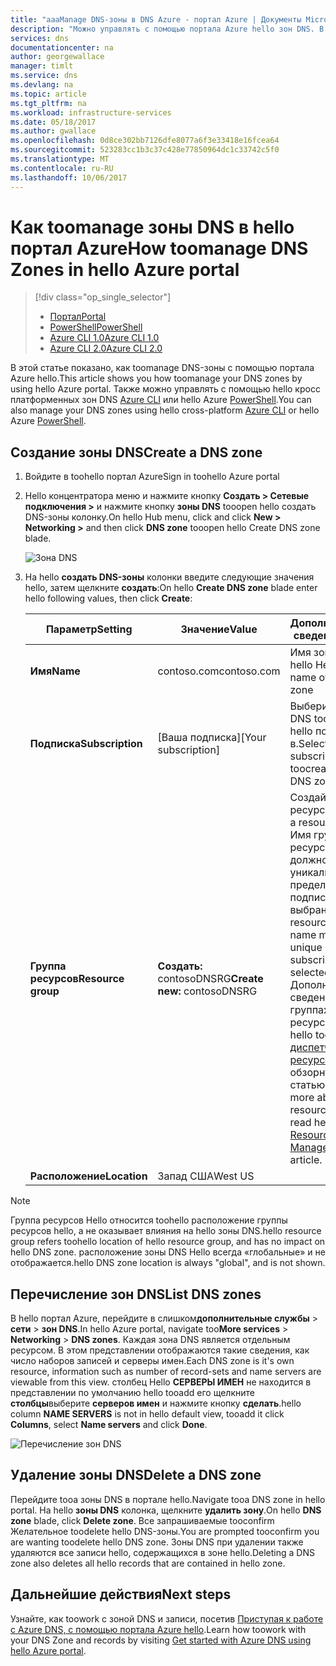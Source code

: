 ```yaml
---
title: "aaaManage DNS-зоны в DNS Azure - портал Azure | Документы Microsoft"
description: "Можно управлять с помощью портала Azure hello зон DNS. В этой статье описывается, как tooupdate, удалите и создайте зон DNS на Azure DNS"
services: dns
documentationcenter: na
author: georgewallace
manager: timlt
ms.service: dns
ms.devlang: na
ms.topic: article
ms.tgt_pltfrm: na
ms.workload: infrastructure-services
ms.date: 05/18/2017
ms.author: gwallace
ms.openlocfilehash: 0d8ce302bb7126dfe8077a6f3e33418e16fcea64
ms.sourcegitcommit: 523283cc1b3c37c428e77850964dc1c33742c5f0
ms.translationtype: MT
ms.contentlocale: ru-RU
ms.lasthandoff: 10/06/2017
---
```

# <a name="how-toomanage-dns-zones-in-hello-azure-portal"></a><span data-ttu-id="f5aab-104">Как toomanage зоны DNS в hello портал Azure</span><span class="sxs-lookup"><span data-stu-id="f5aab-104">How toomanage DNS Zones in hello Azure portal</span></span>

> [!div class="op_single_selector"]
> * [<span data-ttu-id="f5aab-105">Портал</span><span class="sxs-lookup"><span data-stu-id="f5aab-105">Portal</span></span>](dns-operations-dnszones-portal.md)
> * [<span data-ttu-id="f5aab-106">PowerShell</span><span class="sxs-lookup"><span data-stu-id="f5aab-106">PowerShell</span></span>](dns-operations-dnszones.md)
> * [<span data-ttu-id="f5aab-107">Azure CLI 1.0</span><span class="sxs-lookup"><span data-stu-id="f5aab-107">Azure CLI 1.0</span></span>](dns-operations-dnszones-cli-nodejs.md)
> * [<span data-ttu-id="f5aab-108">Azure CLI 2.0</span><span class="sxs-lookup"><span data-stu-id="f5aab-108">Azure CLI 2.0</span></span>](dns-operations-dnszones-cli.md)

<span data-ttu-id="f5aab-109">В этой статье показано, как toomanage DNS-зоны с помощью портала Azure hello.</span><span class="sxs-lookup"><span data-stu-id="f5aab-109">This article shows you how toomanage your DNS zones by using hello Azure portal.</span></span> <span data-ttu-id="f5aab-110">Также можно управлять с помощью hello кросс платформенных зон DNS [Azure CLI](dns-operations-dnszones-cli.md) или hello Azure [PowerShell](dns-operations-dnszones.md).</span><span class="sxs-lookup"><span data-stu-id="f5aab-110">You can also manage your DNS zones using hello cross-platform [Azure CLI](dns-operations-dnszones-cli.md) or hello Azure [PowerShell](dns-operations-dnszones.md).</span></span>

## <a name="create-a-dns-zone"></a><span data-ttu-id="f5aab-111">Создание зоны DNS</span><span class="sxs-lookup"><span data-stu-id="f5aab-111">Create a DNS zone</span></span>

1. <span data-ttu-id="f5aab-112">Войдите в toohello портал Azure</span><span class="sxs-lookup"><span data-stu-id="f5aab-112">Sign in toohello Azure portal</span></span>
2. <span data-ttu-id="f5aab-113">Hello концентратора меню и нажмите кнопку **Создать > Сетевые подключения >** и нажмите кнопку **зоны DNS** tooopen hello создать DNS-зоны колонку.</span><span class="sxs-lookup"><span data-stu-id="f5aab-113">On hello Hub menu, click and click **New > Networking >** and then click **DNS zone** tooopen hello Create DNS zone blade.</span></span>

    ![Зона DNS](./media/dns-operations-dnszones-portal/openzone650.png)

4. <span data-ttu-id="f5aab-115">На hello **создать DNS-зоны** колонки введите следующие значения hello, затем щелкните **создать**:</span><span class="sxs-lookup"><span data-stu-id="f5aab-115">On hello **Create DNS zone** blade enter hello following values, then click **Create**:</span></span>


   | <span data-ttu-id="f5aab-116">**Параметр**</span><span class="sxs-lookup"><span data-stu-id="f5aab-116">**Setting**</span></span> | <span data-ttu-id="f5aab-117">**Значение**</span><span class="sxs-lookup"><span data-stu-id="f5aab-117">**Value**</span></span> | <span data-ttu-id="f5aab-118">**Дополнительные сведения**</span><span class="sxs-lookup"><span data-stu-id="f5aab-118">**Details**</span></span> |
   |---|---|---|
   |<span data-ttu-id="f5aab-119">**Имя**</span><span class="sxs-lookup"><span data-stu-id="f5aab-119">**Name**</span></span>|<span data-ttu-id="f5aab-120">contoso.com</span><span class="sxs-lookup"><span data-stu-id="f5aab-120">contoso.com</span></span>|<span data-ttu-id="f5aab-121">Имя зоны DNS hello Hello</span><span class="sxs-lookup"><span data-stu-id="f5aab-121">hello name of hello DNS zone</span></span>|
   |<span data-ttu-id="f5aab-122">**Подписка**</span><span class="sxs-lookup"><span data-stu-id="f5aab-122">**Subscription**</span></span>|<span data-ttu-id="f5aab-123">[Ваша подписка]</span><span class="sxs-lookup"><span data-stu-id="f5aab-123">[Your subscription]</span></span>|<span data-ttu-id="f5aab-124">Выберите зону DNS toocreate hello подписки в.</span><span class="sxs-lookup"><span data-stu-id="f5aab-124">Select a subscription toocreate hello DNS zone in.</span></span>|
   |<span data-ttu-id="f5aab-125">**Группа ресурсов**</span><span class="sxs-lookup"><span data-stu-id="f5aab-125">**Resource group**</span></span>|<span data-ttu-id="f5aab-126">**Создать:** contosoDNSRG</span><span class="sxs-lookup"><span data-stu-id="f5aab-126">**Create new:** contosoDNSRG</span></span>|<span data-ttu-id="f5aab-127">Создайте группу ресурсов.</span><span class="sxs-lookup"><span data-stu-id="f5aab-127">Create a resource group.</span></span> <span data-ttu-id="f5aab-128">Имя группы ресурсов Hello должно быть уникальным в пределах hello подписки, выбранной.</span><span class="sxs-lookup"><span data-stu-id="f5aab-128">hello resource group name must be unique within hello subscription you selected.</span></span> <span data-ttu-id="f5aab-129">Дополнительные сведения о группах ресурсов, чтение hello toolearn [диспетчера ресурсов](../azure-resource-manager/resource-group-overview.md?toc=%2fazure%2fdns%2ftoc.json#resource-groups) обзорную статью.</span><span class="sxs-lookup"><span data-stu-id="f5aab-129">toolearn more about resource groups, read hello [Resource Manager](../azure-resource-manager/resource-group-overview.md?toc=%2fazure%2fdns%2ftoc.json#resource-groups) overview article.</span></span>|
   |<span data-ttu-id="f5aab-130">**Расположение**</span><span class="sxs-lookup"><span data-stu-id="f5aab-130">**Location**</span></span>|<span data-ttu-id="f5aab-131">Запад США</span><span class="sxs-lookup"><span data-stu-id="f5aab-131">West US</span></span>||

> [!NOTE]
> <span data-ttu-id="f5aab-132">Группа ресурсов Hello относится toohello расположение группы ресурсов hello, а не оказывает влияния на hello зоны DNS.</span><span class="sxs-lookup"><span data-stu-id="f5aab-132">hello resource group refers toohello location of hello resource group, and has no impact on hello DNS zone.</span></span> <span data-ttu-id="f5aab-133">расположение зоны DNS Hello всегда «глобальные» и не отображается.</span><span class="sxs-lookup"><span data-stu-id="f5aab-133">hello DNS zone location is always "global", and is not shown.</span></span>

## <a name="list-dns-zones"></a><span data-ttu-id="f5aab-134">Перечисление зон DNS</span><span class="sxs-lookup"><span data-stu-id="f5aab-134">List DNS zones</span></span>

<span data-ttu-id="f5aab-135">В hello портал Azure, перейдите в слишком**дополнительные службы** > **сети** > **зон DNS**.</span><span class="sxs-lookup"><span data-stu-id="f5aab-135">In hello Azure portal, navigate too**More services** > **Networking** > **DNS zones**.</span></span> <span data-ttu-id="f5aab-136">Каждая зона DNS является отдельным ресурсом. В этом представлении отображаются такие сведения, как число наборов записей и серверы имен.</span><span class="sxs-lookup"><span data-stu-id="f5aab-136">Each DNS zone is it's own resource, information such as number of record-sets and name servers are viewable from this view.</span></span> <span data-ttu-id="f5aab-137">столбец Hello **СЕРВЕРЫ ИМЕН** не находится в представлении по умолчанию hello tooadd его щелкните **столбцы**выберите **серверов имен** и нажмите кнопку **сделать**.</span><span class="sxs-lookup"><span data-stu-id="f5aab-137">hello column **NAME SERVERS** is not in hello default view, tooadd it click **Columns**, select **Name servers** and click **Done**.</span></span>

![Перечисление зон DNS](./media/dns-operations-dnszones-portal/listzones.png)

## <a name="delete-a-dns-zone"></a><span data-ttu-id="f5aab-139">Удаление зоны DNS</span><span class="sxs-lookup"><span data-stu-id="f5aab-139">Delete a DNS zone</span></span>

<span data-ttu-id="f5aab-140">Перейдите tooa зоны DNS в портале hello.</span><span class="sxs-lookup"><span data-stu-id="f5aab-140">Navigate tooa DNS zone in hello portal.</span></span> <span data-ttu-id="f5aab-141">На hello **зоны DNS** колонка, щелкните **удалить зону**.</span><span class="sxs-lookup"><span data-stu-id="f5aab-141">On hello **DNS zone** blade, click **Delete zone**.</span></span> <span data-ttu-id="f5aab-142">Все запрашиваемые tooconfirm Желательное toodelete hello DNS-зоны.</span><span class="sxs-lookup"><span data-stu-id="f5aab-142">You are prompted tooconfirm you are wanting toodelete hello DNS zone.</span></span> <span data-ttu-id="f5aab-143">Зоны DNS при удалении также удаляются все записи hello, содержащихся в зоне hello.</span><span class="sxs-lookup"><span data-stu-id="f5aab-143">Deleting a DNS zone also deletes all hello records that are contained in hello zone.</span></span>

## <a name="next-steps"></a><span data-ttu-id="f5aab-144">Дальнейшие действия</span><span class="sxs-lookup"><span data-stu-id="f5aab-144">Next steps</span></span>

<span data-ttu-id="f5aab-145">Узнайте, как toowork с зоной DNS и записи, посетив [Приступая к работе с Azure DNS, с помощью портала Azure hello](dns-getstarted-portal.md).</span><span class="sxs-lookup"><span data-stu-id="f5aab-145">Learn how toowork with your DNS Zone and records by visiting [Get started with Azure DNS using hello Azure portal](dns-getstarted-portal.md).</span></span>
